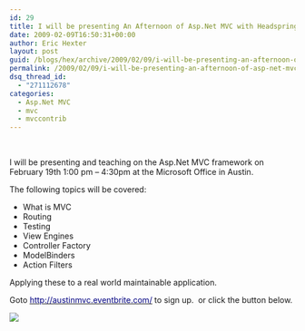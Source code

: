 ```yaml
---
id: 29
title: I will be presenting An Afternoon of Asp.Net MVC with Headspring Systems – February 19th in Austin
date: 2009-02-09T16:50:31+00:00
author: Eric Hexter
layout: post
guid: /blogs/hex/archive/2009/02/09/i-will-be-presenting-an-afternoon-of-asp-net-mvc-with-headspring-systems-february-19th-in-austin.aspx
permalink: /2009/02/09/i-will-be-presenting-an-afternoon-of-asp-net-mvc-with-headspring-systems-february-19th-in-austin/
dsq_thread_id:
  - "271112678"
categories:
  - Asp.Net MVC
  - mvc
  - mvccontrib
---
```

&#160;

I will be presenting and teaching on the Asp.Net MVC framework on February 19th 1:00 pm – 4:30pm at the Microsoft Office in Austin.

The following topics will be covered:<span class="Apple-style-span"></span> 

  * What is MVC
  * Routing
  * Testing
  * View Engines
  * Controller Factory
  * ModelBinders
  * Action Filters

Applying these to a real world maintainable application.

Goto [<u><font color="#000080">http://austinmvc.eventbrite.com/</font></u>](http://austinmvc.eventbrite.com/) to sign up.&#160; or click the button below. 

<span class="Apple-style-span"></span>

<span class="Apple-style-span"><a href="http://austinmvc.eventbrite.com"><img src="http://www.eventbrite.com/static/images/button_ext/i_will_attend.gif" border="0" /></a>&#160;</span>